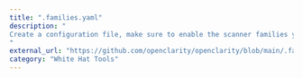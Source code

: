 ```yaml
---
title: ".families.yaml"
description: "
Create a configuration file, make sure to enable the scanner families you need. An example can be found here: 
"
external_url: "https://github.com/openclarity/openclarity/blob/main/.families.yaml"
category: "White Hat Tools"
---
```

